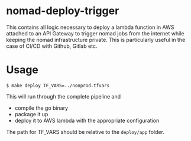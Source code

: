 # nomad-deploy-trigger

This contains all logic necessary to deploy a lambda function in AWS attached to an 
API Gateway to trigger nomad jobs from the internet while keeping the nomad 
infrastructure private.  This is particularly useful in the case of CI/CD with
Github, Gitlab etc.

# Usage 

```shell
$ make deploy TF_VARS=../nonprod.tfvars
```

This will run through the complete pipeline and

- compile the go binary
- package it up
- deploy it to AWS lambda with the appropriate configuration

The path for TF_VARS should be relative to the `deploy/app` folder.